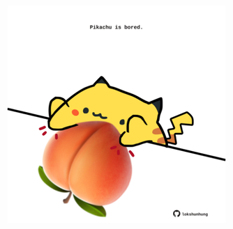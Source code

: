 <!-- built at 09/12/2024, 18:00:54 UTC -->
<p align="center">
  <img width="500" height="500" src="./ReadmeImage.svg">
</p>
